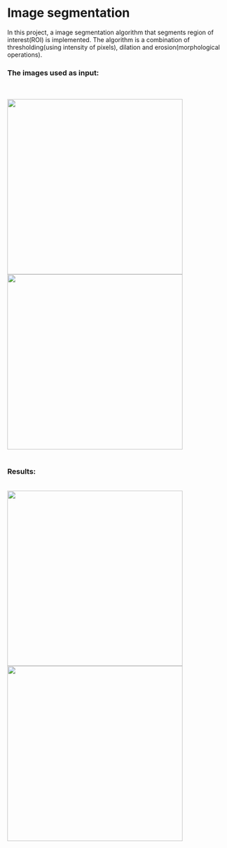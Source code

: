 <h1>Image segmentation</h1>

In this project, a image segmentation algorithm that segments region of interest(ROI) is implemented. The algorithm is a combination of thresholding(using intensity of pixels), dilation and erosion(morphological operations).
<br>

<h3>The images used as input:</h3>
<br>
<br><img width="400" height="400" src="https://github.com/hyejin97/CPP/blob/main/Imageprocessing/edge_extraction/results/img1.png">
<img width="400" height="400" src="https://github.com/hyejin97/CPP/blob/main/Imageprocessing/edge_extraction/results/img2.png"><br>
<br>
<h3>Results:</h3>
<br><img width="400" height="400" src="https://github.com/hyejin97/CPP/blob/main/Imageprocessing/edge_extraction/results/img1_result.png">
<img width="400" height="400" src="https://github.com/hyejin97/CPP/blob/main/Imageprocessing/edge_extraction/results/img2_result.png"><br>
